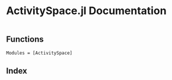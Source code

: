 # ActivitySpace.jl Documentation

```@contents
```

## Functions

```@autodocs
Modules = [ActivitySpace]
```

## Index

```@index
```